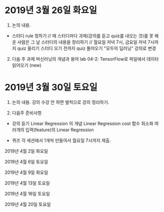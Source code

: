 # 2019년 3월 26일 화요일

1. 논의 내용.
- 스터디 rule 정하기
// 매 스터디마다 과제(강의를 듣고 quiz를 내오는 것)를 못 해온 사람은 그 날 스터디의 내용을 정리하기
// 월요일 저녁 7시, 금요일 저녁 7시까지 quiz 올리기
 스터디 오기 전까지 quiz 풀어오기
 "모두의 딥러닝" 강의로 변경

2. 다음 주 과제
 머신러닝의 개념과 용어
 lab 04-2: TensorFlow로 파일에서 데이타 읽어오기 (new)

# 2019년 3월 30일 토요일

1. 논의 내용. 
 강의 수강 안 하면 벌칙으로 강의 정리하기. 

2. 다음주 준비사항
* 강의 듣기
 Linear Regression 의 개념
 Linear Regression cost 함수 최소화
 여러개의 입력(feature)의 Linear Regression

* 퀴즈
 각 세션에서 1개씩 만들어서 월요일 7시까지 제출.

2019년 4월 2일 화요일

2019년 4월 6일 토요일

2019년 4월 9일 화요일

2019년 4월 13일 토요일

2019년 4월 16일 토요일

2019년 4월 20일 토요일

